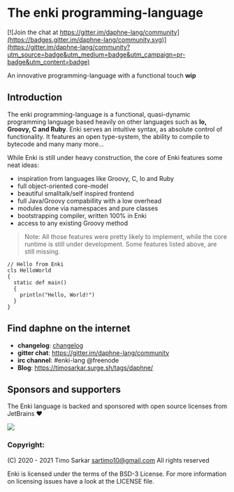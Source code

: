 <!-- some badges up here -->

# The enki programming-language

[![Join the chat at https://gitter.im/daphne-lang/community](https://badges.gitter.im/daphne-lang/community.svg)](https://gitter.im/daphne-lang/community?utm_source=badge&utm_medium=badge&utm_campaign=pr-badge&utm_content=badge)

An innovative programming-language with a functional touch **wip**

## Introduction 

The enki programming-language is a functional, quasi-dynamic programming language based heavily on other languages such as **Io, Groovy, C and Ruby**. Enki serves an intuitive syntax, as absolute control of functionality. It features an open type-system, the ability to compile to bytecode and many many more...
 
While Enki is still under heavy construction, the core of Enki features some neat ideas:

- inspiration from languages like Groovy, C, Io and Ruby
- full object-oriented core-model
- beautiful smalltalk/self inspired frontend
- full Java/Groovy compabillity with a low overhead
- modules done via namespaces and pure classes
- bootstrapping compiler, written 100% in Enki
- access to any existing Groovy method

> Note: All those features were pretty likely to implement, while the core runtime is still under development. Some features listed above, are still missing.

```xtend
// Hello from Enki
cls HelloWorld 
{
  static def main()
  {
    println("Hello, World!")
  }
}
```

## Find daphne on the internet

- **changelog**: <a href="https://github.com/timo-cmd2/enki/master/changelog">changelog</a>
- **gitter chat**: https://gitter.im/daphne-lang/community
- **irc channel**: #enki-lang @freenode
- **Blog**: https://timosarkar.surge.sh/tags/daphne/

## Sponsors and supporters

The Enki language is backed and sponsored with open source licenses from JetBrains ❤️

<img src="https://resources.jetbrains.com/storage/products/jetbrains/img/meta/preview.png" align="center"></img>

### Copyright:

(C) 2020 - 2021 Timo Sarkar <sartimo10@gmail.com> All rights reserved

Enki is licensed under the terms of the BSD-3 License. For more information on licensing issues have a look at the LICENSE file.
